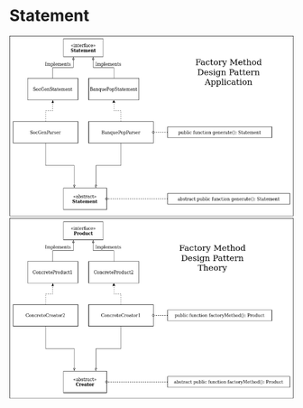# Statement

![Schema d'application du design pattern Factory Method][StatementDesignApplication]
![Schema d'application du design pattern Factory Method][StatementDesignTheory]

[StatementDesignApplication]: ./../../assets/StatementDesignApplication.png "Schema d'application du design pattern Factory Method"
[StatementDesignTheory]: ./../../assets/StatementDesignTheory.png "Schema théorique du design pattern Factory Method"